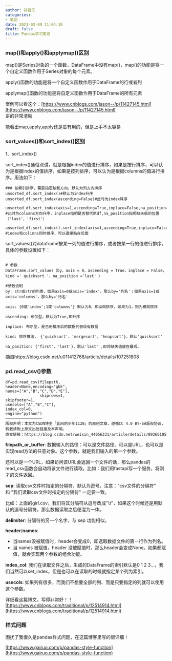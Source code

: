 ```yaml
---
author: 孙百乐
categories:
- 笔记
date: 2021-03-09 11:04:10
draft: false
title: Pandas学习笔记
---
```


### map()和apply()和applymap()区别

map()是Series对象的一个函数，DataFrame中没有map()，map()的功能是将一个自定义函数作用于Series对象的每个元素。

apply()函数的功能是将一个自定义函数作用于DataFrame的行或者列

applymap()函数的功能是将自定义函数作用于DataFrame的所有元素

案例可以看这个：[https://www.cnblogs.com/jason--/p/11427145.html](https://www.cnblogs.com/jason--/p/11427145.html)  
讲的非常清晰

能看出map,apply,apply还是蛮有用的，但是上手不太容易

### sort\_values()和sort\_index()区别

1、sort\_index()

sort\_index()通俗点讲，就是根据index的值进行排序，如果是按行排序，可以认为是根据index的值排序，如果是按列排序，可以认为是根据columns的值进行排序。用法如下：

```
### 按索引排序，需要指定轴和方向，默认为列方向排序
unsorted_df.sort_index()#默认为index升序
unsorted_df.sort_index(ascending=False)#此时为index降序   
 
unsorted_df.sort_index(axis=1,ascending=True,inplace=False,na_position='last')
#此时为columns方向升序，inplace指明是否替代原df,na_position指明缺失值的位置（'last'，'first'）
 
unsorted_df.sort_index().sort_index(axis=1,ascending=True,inplace=False,na_position='last')
#index和colimns同时排序，可以直接粘在后面
```

sort\_values()对dataframe按某一列的值进行排序，或者按某一行的值进行排序。具体的参数设置如下：

```

# 参数
DataFrame.sort_values（by，axis = 0，ascending = True，inplace = False，kind =' quicksort '，na_position ='last' ）
 
#参数说明
by: str或str的列表，如果axis=0或axis='index'，那么by='列名'；如果axis=1或axis='columns'，那么by='行名'
 
axis: {0或'index';1或'columns'} 默认为0，即纵向排序，如果为1，则为横向排序
 
ascending: 布尔型，默认为True,即升序
 
inplace: 布尔型，是否用排序后的数据代替现有数据
 
kind: 排序算法， {'quicksort'，'mergesort'，'heapsort'}，默认'quicksort'
 
na_position: {'first'，'last'}，默认'last' ,即将缺失值放在最后。
```

摘自https://blog.csdn.net/u011412768/article/details/107251808

### pd.read\_csv()参数

```
df=pd.read_csv(filepath,
header=None,encoding="gbk",
names=["A","B","C","D","E"],
               skiprows=1,
skipfooter=1,
usecols=["A","B","C"],
index_col=0,
engine="python")
————————————————
版权声明：本文为CSDN博主「此间的少年1128」的原创文章，遵循CC 4.0 BY-SA版权协议，转载请附上原文出处链接及本声明。
原文链接：https://blog.csdn.net/weixin_44056331/article/details/89366105
```

**filepath\_or\_buffer**: 数据输入的路径：可以是文件路径、可以是URL，也可以是实现read方法的任意对象。这个参数，就是我们输入的第一个参数。

还可以是一个URL，如果访问该URL会返回一个文件的话，那么pandas的read\_csv函数会自动将该文件进行读取。比如：我们用fastapi写一个服务，将刚才的文件返回。

**sep**: 读取csv文件时指定的分隔符，默认为逗号。注意："csv文件的分隔符" 和 "我们读取csv文件时指定的分隔符" 一定要一致。

比如：上面的girl.csv，我们将其分隔符从逗号改成"\\t"，如果这个时候还是用默认的逗号分隔符，那么数据读取之后便混为一体。

**delimiter**: 分隔符的另一个名字，与 sep 功能相似。

**header**/**names**:

*   当names没被赋值时，header会变成0，即选取数据文件的第一行作为列名。
*   当 names 被赋值，header 没被赋值时，那么header会变成None。如果都赋值，就会实现两个参数的组合功能。

**index\_col**: 我们在读取文件之后，生成的DataFrame的索引默认是0 1 2 3...，我们当然可以set\_index，但是也可以在读取的时候就指定某个列为索引。

**usecols**: 如果列有很多，而我们不想要全部的列、而是只要指定的列就可以使用这个参数。

详细看这篇博文，写得非常好！！[https://www.cnblogs.com/traditional/p/12514914.html](https://www.cnblogs.com/traditional/p/12514914.html)

### 样式问题

困扰了我很久是pandas样式问题，在这篇博客里写的很详细！

[https://www.gairuo.com/p/pandas-style-function](https://www.gairuo.com/p/pandas-style-function)